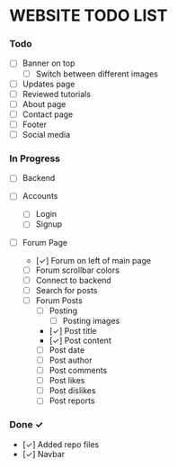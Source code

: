 # WEBSITE TODO LIST

### Todo

- [ ] Banner on top
  - [ ] Switch between different images
- [ ] Updates page
- [ ] Reviewed tutorials
- [ ] About page
- [ ] Contact page
- [ ] Footer
- [ ] Social media

### In Progress

- [ ] Backend

- [ ] Accounts

  - [ ] Login
  - [ ] Signup

- [ ] Forum Page

  - [✓] Forum on left of main page
  - [ ] Forum scrollbar colors
  - [ ] Connect to backend
  - [ ] Search for posts
  - [ ] Forum Posts
    - [ ] Posting
      - [ ] Posting images
    - [✓] Post title
    - [✓] Post content
    - [ ] Post date
    - [ ] Post author
    - [ ] Post comments
    - [ ] Post likes
    - [ ] Post dislikes
    - [ ] Post reports

### Done ✓

- [✓] Added repo files
- [✓] Navbar
